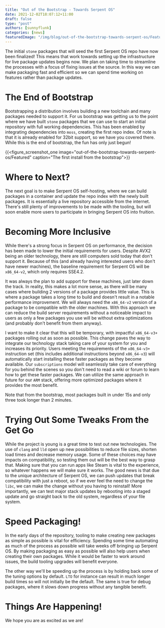 ```yaml
---
title: "Out of the Bootstrap - Towards Serpent OS"
date: 2021-12-02T18:07:12+11:00
draft: false
type: "post"
authors: [sunnyflunk]
categories: [news]
featuredImage: "/img/blog/out-of-the-bootstrap-towards-serpent-os/Featured.png"
---
```


The initial `stone` packages that will seed the first Serpent OS repo have now been finalized! This means that work
towards setting up the infrastructure for live package updates begins now. We plan on taking time to streamline the
processes with a focus of fixing issues at the source. In this way we can make packaging fast and efficient so we can
spend time working on features rather than package updates.

<!--more-->

# The End of Bootstrap

Bootstrapping a distribution involves building a new toolchain and many packages needed to support it. For us bootstrap
was getting us to the point where we have built `stone` packages that we can use to start an initial repository with
full working dependencies. This has been enabled by integrating dependencies into `moss`, creating the first repo index.
Of note is that it is already enabled for 32bit support, so we have you covered there. While this is the end of
bootstrap, the fun has only just begun!

{{<figure_screenshot_one image="out-of-the-bootstrap-towards-serpent-os/Featured" caption="The first install from the bootstrap">}}

# Where to Next?

The next goal is to make Serpent OS self-hosting, where we can build packages in a container and update the repo index
with the newly built packages. It is essentially a live repository accessible from the internet. There's still plenty of
improvements to be made with the tooling, but will soon enable more users to participate in bringing Serpent OS into
fruition.

# Becoming More Inclusive

While there's a strong focus in Serpent OS on performance, the decision has been made to lower the initial requirements
for users. Despite AVX2 being an older technology, there are still computers sold today that don't support it. Because
of this (and already having interested users who don't have newer machines), the baseline requirement for Serpent OS
will be `x86_64-v2`, which only requires SSE4.2.

It was always the plan to add support for these machines, just later down the track. In reality, this makes a lot more
sense, as there will be many cases where building 2 versions of a package provides little value. This is where a package
takes a long time to build and doesn't result in a notable performance improvement. We will always need the `x86_64-v2`
version of a package to be compatible with the older machines. With this approach we can reduce the build server
requirements without a noticeable impact to users as only a few packages you use will be without extra optimizations
(and probably don't benefit from them anyway).

I want to make it clear that this will be temporary, with impactful `x86_64-v3+` packages rolling out as soon as
possible. This change paves the way to integrate our technology stack taking care of your system for you and increases
its priority. Users meeting the requirements of the `x86_64-v3+` instruction set (this includes additional instructions
beyond `x86_64-v3`) will automatically start installing these faster packages as they become available. Our
`subscriptions` model will seamlessly take care of everything for you behind the scenes so you don't need to read a
wiki or forum to learn how to get these faster packages. We can utilize the same approach in future for our `ARM` stack,
offering more optimized packages where it provides the most benefit.

Note that from the bootstrap, most packages built in under 15s and only three took longer than 2 minutes.

# Trying Out Some Tweaks From the Get Go

While the project is young is a great time to test out new technologies. The use of `clang` and `lld` open up new
possibilities to reduce file sizes, shorten load times and decrease memory usage. Some of these choices may have
impacts on compatibility, so testing them out will be the best way to grasp that. Making sure that you can run apps like
Steam is vital to the experience, so whatever happens we will make sure it works. The good news is that due to the
unique architecture of Serpent OS, we can push updates that break compatibility with just a reboot, so if we ever feel
the need to change the `libc`, we can make the change without you having to reinstall! More importantly, we can test
major stack updates by rebooting into a staged update and go straight back to the old system, regardless of your file
system.

# Speed Packaging!

In the early days of the repository, tooling to make creating new packages as simple as possible is vital for
efficiency. Spending some time automating as much of the process as possible will take weeks off bringing up Serpent OS.
By making packaging as easy as possible will also help users when creating their own packages. While it would be faster
to work around issues, the build tooling upgrades will benefit everyone.

The other way we'll be speeding up the process is by holding back some of the tuning options by default. `LTO` for
instance can result in much longer build times so will not initially be the default. The same is true for debug
packages, where it slows down progress without any tangible benefit.

# Things Are Happening!

We hope you are as excited as we are!
